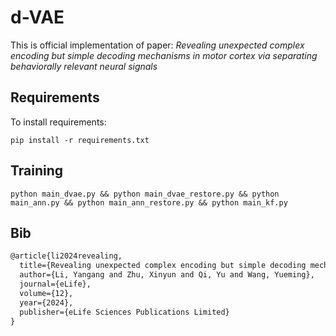 # d-VAE

This is official implementation of paper: *Revealing unexpected complex encoding but simple decoding mechanisms in motor cortex via separating behaviorally relevant neural signals*

## Requirements

To install requirements:

```shell script
pip install -r requirements.txt
```

## Training

```shell script
python main_dvae.py && python main_dvae_restore.py && python main_ann.py && python main_ann_restore.py && python main_kf.py
```

## Bib

```latex
@article{li2024revealing,
  title={Revealing unexpected complex encoding but simple decoding mechanisms in motor cortex via separating behaviorally relevant neural signals},
  author={Li, Yangang and Zhu, Xinyun and Qi, Yu and Wang, Yueming},
  journal={eLife},
  volume={12},
  year={2024},
  publisher={eLife Sciences Publications Limited}
}
```
